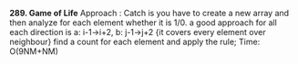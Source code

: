 **289. Game of Life**
Approach : Catch is you have to create a new array and then analyze for each element whether it is 1/0. a good approach for all each direction is a: i-1->i+2, b: j-1->j+2 {it covers every element over neighbour} find a count for each element and apply the rule; Time: O(9NM+NM)